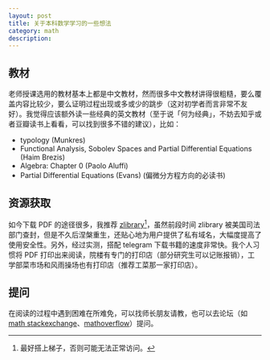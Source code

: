 ```yaml
---
layout: post
title: 关于本科数学学习的一些想法
category: math
description: 
---
```


## 教材

老师授课选用的教材基本上都是中文教材，然而很多中文教材讲得很粗糙，要么覆盖内容比较少，要么证明过程出现或多或少的跳步（这对初学者而言非常不友好）。我觉得应该额外读一些经典的英文教材（至于说「何为经典」，不妨去知乎或者豆瓣读书上看看，可以找到很多不错的建议），比如：

+ typology (Munkres)
+ Functional Analysis, Sobolev Spaces and Partial Differential Equations (Haim Brezis)
+ Algebra: Chapter 0 (Paolo Aluffi)
+ Partial Differential Equations (Evans) (偏微分方程方向的必读书)

## 资源获取

如今下载 PDF 的途径很多，我推荐 [zlibrary](https://singlelogin.me/)[^ladder]，虽然前段时间 zlibrary 被美国司法部门查封，但是不久后涅槃重生，还贴心地为用户提供了私有域名，大幅度提高了使用安全性。另外，经过实测，搭配 telegram 下载书籍的速度非常快。我个人习惯将 PDF 打印出来阅读，院楼有专门的打印店（部分研究生可以记账报销），工学部菜市场和风雨操场也有打印店（推荐工菜那一家打印店）。

[^ladder]: 最好搭上梯子，否则可能无法正常访问。

## 提问

在阅读的过程中遇到困难在所难免，可以找师长朋友请教，也可以去论坛（如 [math stackexchange](https://math.stackexchange.com/)、[mathoverflow](https://mathoverflow.net/)）提问。